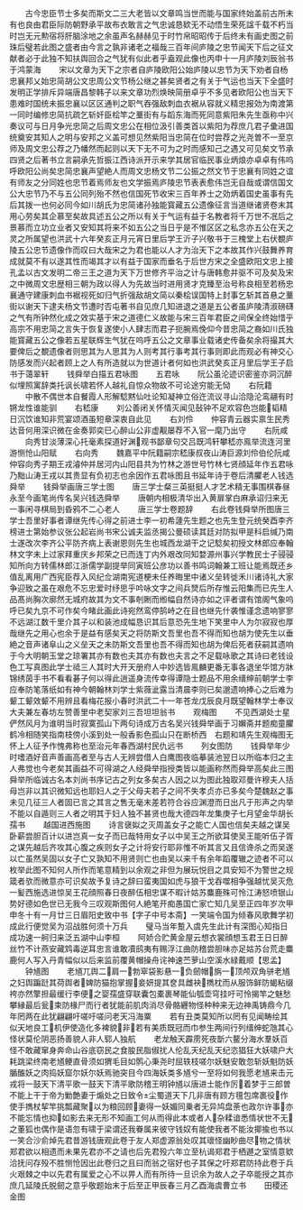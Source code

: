 <!-- { "loadSidebar": true } -->
　　古今忠臣节士多矣而斯文二三大老皆以文章鸣当世而能与国家终始盖前古所未有也良由君臣际防朝野承平故布衣敢言之气忠诚恳欵无不动悟生荣死諡千载不朽当时岂无元勲宿将肝脑涂地之余虽声名赫赫见于时竹帛昭昭传于后终未有画史图之前珠后璧若此图之盛者由今言之孰非诸老之福哉三百年间庐陵之忠节闻天下后之征文献者必于此独不知扶舆回合之气犹有似此者乎盍观此像也丙申十一月庐陵刘辰翁书于鸿蒙海
　　宋以文章为天下之宗者自庐陵欧阳公始庐陵以忠节为天下劝者自杨忠襄邦乂始忠简胡公文忠周公文节杨公继之甚矣贤者之有关于气运也当天下全盛时发明正学排斥异端唐昌黎韩子以来文章功烈焕映简册卓乎不多见者欧阳公也当天下患难时国统未振忠襄以区区通判之职气吞强敌刺血衣裾从容就义精忠报効为南渡第一同时编修忠简抗疏乞斩奸臣桧竿之藳街有与蹈东海而死同意紫阳朱先生亟称中兴奏议可与日月争光忠简之后周文忠公在相位汲引善类首以紫阳为荐庶几君子彚进国统奠安其知人之明与安邦之义盖可想见然紫阳当忠简在位时尝荐之光尧曽不一至京师及周文忠公荐之乃幡然而起则以天下无不可为之时而感知己之遇又可见矣文节承四贤之后著书立言嗣承先哲振江西诗派开示来学其居官临民事业炳烺亦卓卓有伟呜呼欧阳公尚矣忠简忠襄声望絶人而周文忠杨文节二公振之然文节于忠襄有同姓之谊有师友之分同姓也忠节着焉师友也文学振焉庐陵忠节表表愈伟岂无自哉或谓信国文公大忠节乃不与五公同列殆不然也信国死节收宋三百年养士之効炳着国史虽事有先后其拨一也何必同今如川胡氏为忠简诸孙独能寳藏五公遗像征言当道继诸贤卷末其用心劳矣其企慕至矣故具述五公之所以有关于气运有益于名教者将千万世不冺后之景慕而立功立业者又安知其将来不如五公之当日乎是不惟区区之私念亦五公在天之灵之所属望也洪武十六年癸亥正月元宵日里后学王沂子兴敬书于三槐堂上右伏覩庐陵五公忠节遗像作而叹曰大哉宋之为君也能以人才为治天下之本故其作兴鼓舞养育成就莫不有以遂其性而竭其才以有益于国家而垂名于后世方宋之全盛欧阳文忠上接孔孟以古文发明二帝三王之道为天下万世修齐平治之计与唐韩愈并驱不可及矣及宋之中微周文忠歴相三朝为政以得人为先故当时进用贤才克臻至治号称良相至若杨忠襄通守建康刺血书裾视死如归气折强敌胡文简以秦桧误国特上封事乞斩其首悬之藳街以谢天下逮夫杨文节遭时否屯著书自见庶几知进退之道是五公者虽庐陵清淑磅礴之气有所钟然化成之效实基于宋之道德仁义故能与宋三百年君臣之间保全终始惜乎高宗不用忠简之言失于恢复遂使小人肆志而君子扼腕焉俛仰今昔忠简之裔如川氏独能寳藏五公之像若五星联辉生气犹在呜呼五公之文章事业载诸史传备矣余将撮其大要俾后之覩遗像者则思其为人思其为人则考其行事考其行事则即此而观必有神交心防感发而兴起者顾上之人有所造就以为世道计者何如也洪武癸亥正月里后学王子启书于蔼翠轩
　　钱舜举白描五君咏图
　　五君咏
　　阮公虽沦迹识密鉴亦洞沉醉似埋照寓辞类托讽长啸若怀人越礼自惊众物故不可论途穷能无恸
　　右阮籍
　　中散不偶世本自餐霞人形解騐黙仙吐论知凝神立俗迕流议寻山洽隐沦鸾翮有时锵龙性谁能驯
　　右嵇康
　　刘公善闭关怀情灭闻见鼔钟不足欢容色岂能韬精日沉饮谁知非荒宴颂酒虽短章深衷自此见
　　右刘伶
　　仲容青云器实禀生民秀达音何用深识微在金奏郭奕巳心醉山公非虚觏屡荐不入官一麾乃出守
　　右阮咸
　　向秀甘淡薄深心托毫素探道好渊观书鄙章句交吕既鸿轩攀嵇亦鳯举流连河里游恻怆山阳赋
　　右向秀
　　魏嘉平中阮籍嗣宗嵇康叔夜山涛巨源刘伶伯伦阮咸仲容向秀子期王戎濬仲并居河内山阳县共为竹林之游世号竹林七贤顔延年作五君咏乃黜山涛王戎以其贵显有负初志也余因作五君咏图且书延年诗于卷后清臞老人钱选舜举
　　钱舜举画唐三学士图
　　唐三学士粲三英挺挺人才艺术精无事围棋春昼永至今画笔尚传名吴兴钱选舜举
　　唐朝内相极清华出入黄扉掌白麻承诏归来无一事闲寻棋局到昏鸦不二心老人
　　唐三学士卷题辞
　　右此卷钱舜举所图唐三学士吾里好事者谭继先传心得之前进士李一初希蘧先生题之也先生登元统癸酉李齐榜进士第始参议张公起岩尚书宋公诚夫监丞揭公曼硕读其廷对防拟甲是科启缄乃南士遂改次李齐公平防齐病上表谢恩则先生也城西龙湖干之记騐矣初授文林郎应奉翰林文字未上过家拜重庆乡邦荣之已而连丁内外艰改同知婺源州事兴学教民士子骎骎知所向方转儒林郎江浙儒学副提举同寅班公彦功以善书鸣词翰兼工班让能焉既还乡值乱离用广西宪臣荐入风纪佥湖南宪道梗未任养晦里中诸义垒转徙禾川诸诗礼大家争迎致之虽在艰危不忘忠爱时纾思乎吟咏文字之间兵燹后所存惟云阳集而已先生人品髙尚胸次廓然无城府故其为文不事剞劂而縆幅自然诗亦如之评者谓有馆阁气象呜呼已矣九京不可作矣今睹此画此诗宛然鸾停鹄峙之在目也继先什袭惟谨念遗响寥寥不远湖江数千里介其子以和装池成幅恳识其后意恐先生地下笑里中人为尔寂寂也厚哉继先之用心也余于是益有感矣天之将防斯文吾里也吾不得而知也胡为使先生以垂絶之音声诸阜山之义垒天之未防斯文吾里也吾不得而知也胡为俾后死者获嗣其遗响于今大明朝玉堂之琼署其亦有数也夫其亦有数也夫言之不足载咏歌之其诗曰老钱设色工写真图此学士祗三人其时大开天册府人中妙选皆鳯麟更番无事各退坐华馆方牀锦绣茵手书不看看碁子何以得此逍遥身流传幸得谭隐士题品不用余缙绅前朝学士李应奉防笔落纸如有神今朝翰林刘学士紫薇泚露当清晨李则已矣邈遗响捧心之后难为颦工颦效颦不用辨且看梅花报小春时洪武二十一年苍龙戊辰良月既望翰林学士奉议大夫兼左春坊左赞善里中老契家刘三吾坦坦翁书
　　观梅图
　　不见西湖处士星俨然风月为谁明当时寂寞孤山下两句诗成万古名吴兴钱舜举画于习嬾斋并题痴童臞鹤冷相随笑指南枝傍小溪到处一般香影色孤山只在断桥西　右题和靖先生观梅图无怀上人征予作愧弗称也至治元年春西湖村民仇远书
　　列女图防
　　钱舜举年少时嗜酒好音声善画高者至与古人无辨尝借人白鹰图夜临摹装池翌日以所临本归之主人弗觉也今老矣其画益不可得湖之人经舜举指授类皆以能画称然而舜举高矣此三图舜举所临诚古名本刘尚书序记古之列女多矣古人因之以为图此独取邓曼许穆夫人括母岂非以其识微知远也耶妇人之于父母夫若子之间不失孝贞亦已多矣今楚魏赵之事未见几征三人者固已言之其言之售无毫末差若符合谷应渊澄而日出凡于形声之内举不能以自遁则三人者之明其于妇人独不甚贤也哉大德四年龙集庚子七月望金华胡长孺书
　　越国进西施图
　　诗言襃姒之灭周盖女子之能亡人国也信矣夫越之谋吴卧薪尝胆百计以进岂真一女子而已哉特用女子以中吴王之所欲耳使吴王能听伍子胥之谋先越后齐攻其心腹之疾则女子之计将安行耶非惟不听其言又且信谗杀之而吴遂以亡虽然吴固以女子亡又孰知不用贤则亡也由吴以来千有余年蹈覆辙之迹者不可以枚举此图不知何人所作而笔意精到以余观之非但为展玩悦目之具安知不为警世之规箴者欤而微意亦可识矣故予复诗之辞曰蛮夷国如虎与狼干戈吞噬相争强越忧吴灭危一髪西施选进惊吴王花顔照春日夜醉伍相忠谋不暇计姑苏麋鹿殊可怜江涛怒喷银山势好德如色世已无我今三叹观斯图何人絶笔开痴愚国亡家亡知几吴至正四年岁次甲申冬十有一月廿三日眉阳史致中书【字子中号本斋】一笑端令国为倾春风歌舞学初成此行便觉吴为沼战胜何须十万兵
　　璧马当年蹔入虞先生此计有深图心知指日成功速一舸归来泛五湖中山李桓
　　阿娇合贮黄金屋云想衣裳顔想玉君王日日醉丝竹不计燕安藏鸩毒逆耳忠言谁敢凟鸱夷有赐浮江曲防稽尝胆味亦足姑苏台荒走麋鹿何人写入丹青幅似以后来监前覆黄帽操舟诧神速苎萝山空溪水緑戴顺【思孟】
　　钟馗图
　　老馗兀舆二肩一勃窣袋影悬一负劒帽旃一顶颅双角骈老馗之妇舆蹁跹其荷舆者婢防猫抱掌握妾妍提其奁具雌袂擕枕而从服饰鲜防蝎粘缀袴亦然擎担最缓行李便之婴孺盛穿联囊包橐裹琴能仙瓠壶穹挂吁可怜揭竿之魅愁攀縁最后瓮束防椽尸而行者犹能前肌肉消尽骨骼纒物怪种种来无边神禹铸鼎今几年罔两在此犹翩翩吁嗟吁嗟问老天冯海粟
　　若有丑类莫知所以罔有见闻畴绘其似天地良工机伊使造化多裨貌非若有美质既冠而巾参生两间行列缙绅蛇虺其心怪状莫伦阴恶扬善貌人非人郓人独航
　　老龙触天霹雳死夜斮六鳌分海水羣妖百怪不敢藏窜身奔命山谷底窃民之食朘民脂俶扰人伦乱天纪乱天纪恣猖狂大妖啸户大耗跳梁终南老馗鲠直骨须如猬毛目如鹘心秉尧时屈轶枝嗟尔妖魅安敢忽斩妖魁防妖腯醢妖之肉捣妖窟尔妖尔妖焉驰突目今四海妖类多馗兮一至将如何我愿老馗来击元戎将一鼓天下清平歌一鼓天下清平歌防稽王明钟馗以唐进士能作厉着梦于三郎曽不能上干于帝为勦艶妻于煽处之日致令尘蜀道天下几非唐有顾方氊包席裹役作使手擕杖挈竿挑瓢藏聚以为粮回顾妻得一妖媚同乗者无异鸠盘荼也政尔许事亦不能忘情也抑如影去来无形不知画工何从而得此本或者人杂糅谙悉情状世不无之董狐也偶作是语忽有啸于梁谓还我眷属来彼守钱奴有能使我者不能汝揶揄也书以一笑合沙俞焯先君昔游钱唐观此卷于友人郑虚源翁处叹其瓌怪幽眇曲尽物之情状郑君欲以相遗而未果先君亦不之请也后先君殁六年立至杭谒郑君于栖遯之室情意欵洽抚问存殁不胜恻怆因出此卷归之且曰而翁之宿好也子其保之吁郑君防持此卷于兵火艰棘之中以先君有属爱之心不以畀人而有所待一旦识余为故人之子卒能授之其亦庶几延陵氏脱劒之意乎敬题始末于后至正甲辰春三月乙酉海虞曹立书
　　田稷还金图
